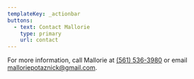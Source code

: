 ```yaml
---
templateKey: _actionbar
buttons:
  - text: Contact Mallorie
    type: primary
    url: contact
---
```

For more information, call Mallorie at [(561) 536-3980‬](tel:1-561-536-3980) or email [malloriepotaznick@gmail.com](mailto:malloriepotaznick@gmail.com).
